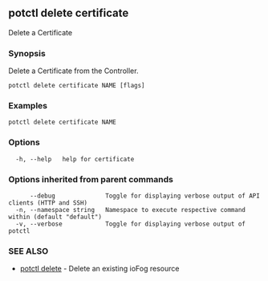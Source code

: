 ## potctl delete certificate

Delete a Certificate

### Synopsis

Delete a Certificate from the Controller.

```
potctl delete certificate NAME [flags]
```

### Examples

```
potctl delete certificate NAME
```

### Options

```
  -h, --help   help for certificate
```

### Options inherited from parent commands

```
      --debug              Toggle for displaying verbose output of API clients (HTTP and SSH)
  -n, --namespace string   Namespace to execute respective command within (default "default")
  -v, --verbose            Toggle for displaying verbose output of potctl
```

### SEE ALSO

* [potctl delete](potctl_delete.md)	 - Delete an existing ioFog resource


